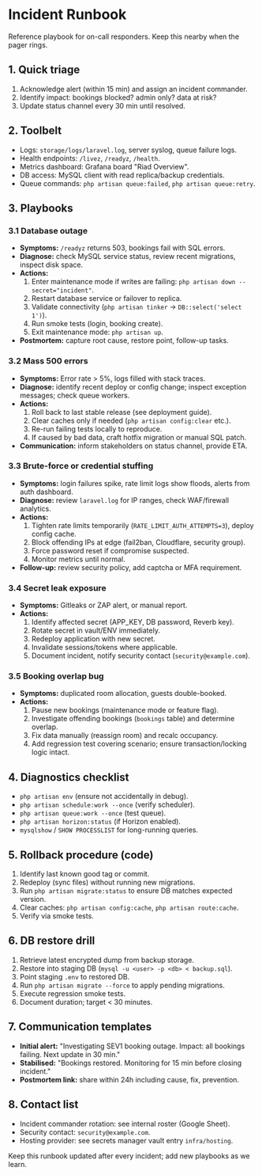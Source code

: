 # Incident Runbook

Reference playbook for on-call responders. Keep this nearby when the pager rings.

## 1. Quick triage
1. Acknowledge alert (within 15 min) and assign an incident commander.
2. Identify impact: bookings blocked? admin only? data at risk?
3. Update status channel every 30 min until resolved.

## 2. Toolbelt
- Logs: `storage/logs/laravel.log`, server syslog, queue failure logs.
- Health endpoints: `/livez`, `/readyz`, `/health`.
- Metrics dashboard: Grafana board "Riad Overview".
- DB access: MySQL client with read replica/backup credentials.
- Queue commands: `php artisan queue:failed`, `php artisan queue:retry`.

## 3. Playbooks
### 3.1 Database outage
- **Symptoms:** `/readyz` returns 503, bookings fail with SQL errors.
- **Diagnose:** check MySQL service status, review recent migrations, inspect disk space.
- **Actions:**
  1. Enter maintenance mode if writes are failing: `php artisan down --secret="incident"`.
  2. Restart database service or failover to replica.
  3. Validate connectivity (`php artisan tinker` -> `DB::select('select 1')`).
  4. Run smoke tests (login, booking create).
  5. Exit maintenance mode: `php artisan up`.
- **Postmortem:** capture root cause, restore point, follow-up tasks.

### 3.2 Mass 500 errors
- **Symptoms:** Error rate > 5%, logs filled with stack traces.
- **Diagnose:** identify recent deploy or config change; inspect exception messages; check queue workers.
- **Actions:**
  1. Roll back to last stable release (see deployment guide).
  2. Clear caches only if needed (`php artisan config:clear` etc.).
  3. Re-run failing tests locally to reproduce.
  4. If caused by bad data, craft hotfix migration or manual SQL patch.
- **Communication:** inform stakeholders on status channel, provide ETA.

### 3.3 Brute-force or credential stuffing
- **Symptoms:** login failures spike, rate limit logs show floods, alerts from auth dashboard.
- **Diagnose:** review `laravel.log` for IP ranges, check WAF/firewall analytics.
- **Actions:**
  1. Tighten rate limits temporarily (`RATE_LIMIT_AUTH_ATTEMPTS=3`), deploy config cache.
  2. Block offending IPs at edge (fail2ban, Cloudflare, security group).
  3. Force password reset if compromise suspected.
  4. Monitor metrics until normal.
- **Follow-up:** review security policy, add captcha or MFA requirement.

### 3.4 Secret leak exposure
- **Symptoms:** Gitleaks or ZAP alert, or manual report.
- **Actions:**
  1. Identify affected secret (APP_KEY, DB password, Reverb key).
  2. Rotate secret in vault/ENV immediately.
  3. Redeploy application with new secret.
  4. Invalidate sessions/tokens where applicable.
  5. Document incident, notify security contact (`security@example.com`).

### 3.5 Booking overlap bug
- **Symptoms:** duplicated room allocation, guests double-booked.
- **Actions:**
  1. Pause new bookings (maintenance mode or feature flag).
  2. Investigate offending bookings (`bookings` table) and determine overlap.
  3. Fix data manually (reassign room) and recalc occupancy.
  4. Add regression test covering scenario; ensure transaction/locking logic intact.

## 4. Diagnostics checklist
- `php artisan env` (ensure not accidentally in debug).
- `php artisan schedule:work --once` (verify scheduler).
- `php artisan queue:work --once` (test queue).
- `php artisan horizon:status` (if Horizon enabled).
- `mysqlshow` / `SHOW PROCESSLIST` for long-running queries.

## 5. Rollback procedure (code)
1. Identify last known good tag or commit.
2. Redeploy (sync files) without running new migrations.
3. Run `php artisan migrate:status` to ensure DB matches expected version.
4. Clear caches: `php artisan config:cache`, `php artisan route:cache`.
5. Verify via smoke tests.

## 6. DB restore drill
1. Retrieve latest encrypted dump from backup storage.
2. Restore into staging DB (`mysql -u <user> -p <db> < backup.sql`).
3. Point staging `.env` to restored DB.
4. Run `php artisan migrate --force` to apply pending migrations.
5. Execute regression smoke tests.
6. Document duration; target < 30 minutes.

## 7. Communication templates
- **Initial alert:** "Investigating SEV1 booking outage. Impact: all bookings failing. Next update in 30 min."
- **Stabilised:** "Bookings restored. Monitoring for 15 min before closing incident."
- **Postmortem link:** share within 24h including cause, fix, prevention.

## 8. Contact list
- Incident commander rotation: see internal roster (Google Sheet).
- Security contact: `security@example.com`.
- Hosting provider: see secrets manager vault entry `infra/hosting`.

Keep this runbook updated after every incident; add new playbooks as we learn.
